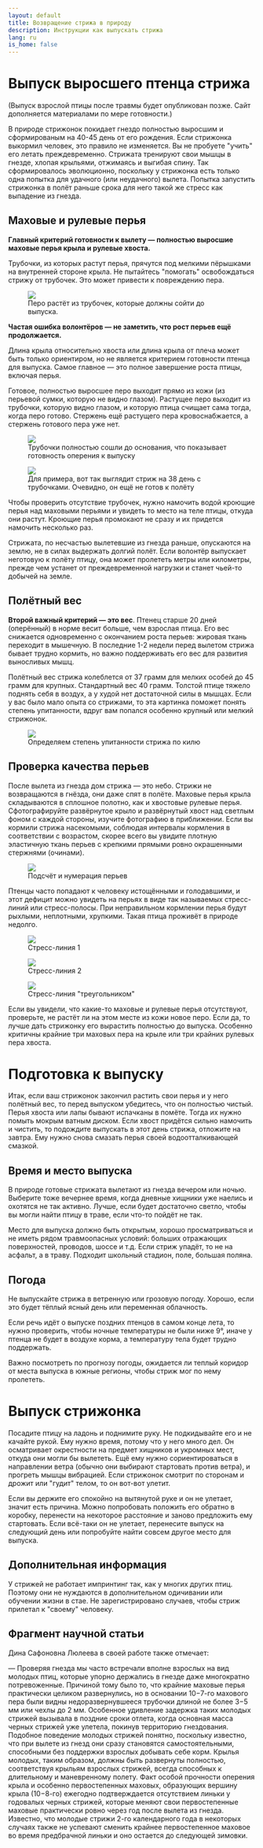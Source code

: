 ```yaml
---
layout: default
title: Возвращение стрижа в природу
description: Инструкции как выпускать стрижа
lang: ru
is_home: false
---
```


# Выпуск выросшего птенца стрижа


(Выпуск взрослой птицы после травмы будет опубликован позже.
Сайт дополняется материалами по мере готовности.)


В природе стрижонок покидает гнездо полностью выросшим и сформированым на 40-45 день от его рождения. Если стрижонка выкормил человек, это правило не изменяется. Вы не пробуете "учить" его летать преждевременно. Стрижата тренируют свои мышцы в гнезде, хлопая крыльями, отжимаясь и выгибая спину. Так сформировалось эволюционно, поскольку у стрижонка есть только одна попытка для удачного (или неудачного) вылета. Попытка запустить стрижонка в полёт раньше срока для него такой же стресс как выпадение из гнезда.

## Маховые и рулевые перья

**Главный критерий готовности к вылету — полностью выросшие маховые перья крыла и рулевые хвоста.** 

Трубочки, из которых растут перья, прячутся под мелкими пёрышками на внутренней стороне крыла. Не пытайтесь "помогать" освобождаться стрижу от трубочек. Это может привести к повреждению пера.

<div class="image-gallery">
<figure>
    <img  data-fancybox="my-gallery"  src="../assets/images/tubular-base-of-the-feather.jpg" frameborder="0">
    <figcaption>Перо растёт из трубочек, которые должны сойти до выпуска.</figcaption>
</figure>
</div>

**Частая ошибка волонтёров — не заметить, что рост перьев ещё продолжается.**

Длина крыла относительно хвоста или длина крыла от плеча может быть только ориентиром, но не является критерием готовности птенца для выпуска. Самое главное — это полное завершение роста птицы, включая перья.

Готовое, полностью выросшее перо выходит прямо из кожи (из перьевой сумки, которую не видно глазом). Растущее перо выходит из трубочки, которую видно глазом, и которую птица счищает сама тогда, когда перо готово. Стержень ещё растущего пера кровоснабжается, а стержень готового пера уже нет.

<div class="image-gallery">

<figure>
    <img  data-fancybox="my-gallery"  src="../assets/images/without-tubular-base-of-the-feather.jpg" frameborder="0">
    <figcaption>Трубочки полностью сошли до основания, что показывает готовность оперения к выпуску</figcaption>
</figure>

<figure>
    <img  data-fancybox="my-gallery"  src="../assets/images/timeline_day_38.webp" frameborder="0">
    <figcaption>Для примера, вот так выглядит стриж на 38 день с трубочками. Очевидно, он ещё не готов к полёту</figcaption>
</figure>
</div>

Чтобы проверить отсутствие трубочек, нужно намочить водой кроющие перья над маховыми перьями и увидеть то место на теле птицы, откуда они растут. Кроющие перья промокают не сразу и их придется намочить несколько раз.


Стрижата, по несчастью вылетевшие из гнезда раньше, опускаются на землю, не в силах выдержать долгий полёт. Если волонтёр выпускает неготовую к полёту птицу, она может пролететь метры или километры, прежде чем устанет от преждевременной нагрузки и станет чьей-то добычей на земле.

## Полётный вес

**Второй важный критерий — это вес**. Птенец старше 20 дней (оперённый) в норме весит больше, чем взрослая птица. Его вес снижается одновременно с окончанием роста перьев: жировая ткань переходит в мышечную. В последние 1-2 недели перед вылетом стрижа бывает трудно кормить, но важно поддерживать его вес для развития выносливых мышц.

Полётный вес стрижа колеблется от 37 грамм для мелких особей до 45 грамм  для крупных. Стандартный вес 40 грамм. Толстой птице тяжело поднять себя в воздух, а у худой нет достаточной силы в мышцах. Если у вас было мало опыта со стрижами, то эта картинка поможет понять степень упитанности, вдруг вам попался особенно крупный или мелкий стрижонок.

<div class="image-gallery">
<figure>
    <img  data-fancybox="my-gallery"  src="../assets/images/swift_chest.jpg" frameborder="0">
    <figcaption>Определяем степень упитанности стрижа по килю</figcaption>
</figure> 
</div>

## Проверка качества перьев

После вылета из гнезда дом стрижа — это небо. Стрижи не возвращаются в гнёзда, они даже спят в полёте. Маховые перья крыла складываются в сплошное полотно, как и хвостовые рулевые перья. Сфотографируйте развёрнутое крыло и развёрнутый хвост над светлым фоном с каждой стороны, изучите фотографию в приближении. Если вы кормили стрижа насекомыми, соблюдая интервалы кормления в соответствии с возрастом, скорее всего вы увидите плотную эластичную ткань перьев с крепкими прямыми ровно окрашенными стержнями (очинами).

<div class="image-gallery">
<figure>
    <img  data-fancybox="my-gallery"  src="../assets/images/fethers-count-rus.png" frameborder="0">
    <figcaption>Подсчёт и нумерация перьев</figcaption>
</figure>
</div>

Птенцы часто попадают к человеку истощёнными и голодавшими, и этот дефицит можно увидеть на перьях в виде так называемых стресс-линий или стресс-полосы. При неправильном кормлении перья будут рыхлыми, неплотными, хрупкими. Такая птица проживёт в природе недолго.

<div class="image-gallery">

<figure>
    <img  data-fancybox="my-gallery"  src="../assets/images/feather-stress-line.jpg" frameborder="0">
    <figcaption>Стресс-линия 1</figcaption>
</figure>

<figure>
    <img  data-fancybox="my-gallery"  src="../assets/images/feather-stress-line1.jpg" frameborder="0">
    <figcaption>Стресс-линия 2</figcaption>
</figure>

<figure>
    <img  data-fancybox="my-gallery"  src="../assets/images/feather-stress-line2.jpg" frameborder="0">
    <figcaption>Стресс-линия "треугольником"</figcaption>
</figure>
</div>


Если вы увидели, что какие-то маховые и рулевые перья отсутствуют, проверьте, не растёт ли на этом месте из кожи новое перо. Если да, то лучше дать стрижонку его вырастить полностью до выпуска. Особенно критичны крайние три маховых пера на крыле или три крайних рулевых пера хвоста.

# Подготовка к выпуску

Итак, если ваш стрижонок закончил растить свои перья и у него полётный вес, то перед выпуском убедитесь, что он полностью чистый. Перья хвоста или лапы бывают испачканы в помёте. Тогда их нужно помыть мокрым ватным диском. Если хвост придётся сильно намочить и чистить, то подождите выпускать в этот день стрижа, отложите на завтра. Ему нужно снова смазать перья своей водоотталкивающей смазкой.

## Время и место выпуска

В природе готовые стрижата вылетают из гнезда вечером или ночью. Выберите тоже вечернее время, когда дневные хищники уже наелись и охотятся не так активно. Лучше, если будет достаточно светло, чтобы вы могли найти птицу в траве, если что-то пойдёт не так. 

Место для выпуска должно быть открытым, хорошо просматриваться и не иметь рядом травмоопасных условий: больших отражающих поверхностей, проводов, шоссе и т.д. Если стриж упадёт, то не на асфальт, а в траву. Подходит школьный стадион, поле, большая поляна. 

## Погода

Не выпускайте стрижа в ветренную или грозовую погоду. Хорошо, если это будет тёплый ясный день или переменная облачность.

Если речь идёт о выпуске поздних птенцов в самом конце лета, то нужно проверить, чтобы ночные температуры не были ниже 9°, иначе у птенца не будет в воздухе корма, а температуру тела будет трудно поддержать.

Важно посмотреть по прогнозу погоды, ожидается ли теплый коридор от места выпуска в южные регионы, чтобы стриж мог по нему пролететь. 

# Выпуск стрижонка

Посадите птицу на ладонь и поднимите руку. Не подкидывайте его и не качайте рукой. Ему нужно время, потому что у него много дел. Он осматривает окрестности на предмет хищников и укромных мест, откуда они могли бы вылететь. Ещё ему нужно сориентироваться в направлении ветра (обычно они выбирают стартовать против ветра), и прогреть мышцы вибрацией. Если стрижонок смотрит по сторонам и дрожит или "гудит" телом, то он вот-вот улетит.

Если вы держите его спокойно на вытянутой руке и он не улетает, значит есть причина. Можно попробовать положить его обратно в коробку, перенести на некоторое расстояние и заново предложить ему стартовать. Если всё-таки он не улетает, перенесите выпуск на следующий день или попробуйте найти совсем другое место для выпуска.

## Дополнительная информация

У стрижей не работает импринтинг так, как у многих других птиц. Поэтому они не нуждаются в дополнительном одичивании или обучении жизни в стае. Не зарегистрировано случаев, чтобы стриж прилетал к "своему" человеку.


## Фрагмент научной статьи


Дина Сафоновна Люлеева в своей работе также отмечает: 

— Проверяя гнезда мы часто встречали вполне взрослых на вид молодых птиц, которые упорно держались в гнезде даже многократно потревоженные. Причиной тому было то, что крайние маховые перья практически целиком развернулись, но в основании 10−7-го махового пера были видны недоразвернувшееся трубочки длиной не более 3−5 мм или чехлы до 2 мм. Особенное удивление задержка таких молодых стрижей вызывала в поздние сроки отлета, когда основная масса черных стрижей уже улетела, покинув территорию гнездования. Подобное поведение молодых стрижей понятно, поскольку известно, что при вылете из гнезд они сразу становятся самостоятельными, способными без поддержки взрослых добывать себе корм.
Крылья молодых, таким образом, должны быть развернуты полностью, соответствуя крыльям взрослых стрижей, всегда способных к длительному и маневренному полету. Факт особой прочности оперения крыла и особенно первостепенных маховых, образующих вершину крыла (10−8-го) ежегодно подтверждается отсутствием линьки у годовалых черных стрижей, которые меняют свои первостепенные маховые практически ровно через год после вылета из гнезда. Известно, что молодые стрижи 2-го календарного года в некоторых случаях также не успевают сменить крайнее первостепенное маховое во время предбрачной линьки и оно остается до следующей зимовки.

